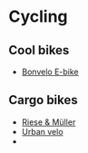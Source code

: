 # Cycling

## Cool bikes

- [Bonvelo E-bike](https://bonvelo.de/singlespeed-e-bike/rakede-boost-black)

## Cargo bikes

- [Riese & Müller](https://www.r-m.de/de/)
- [Urban velo](https://urban-velo.de)
- 